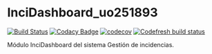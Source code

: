 # InciDashboard_uo251893


[![Build Status](https://api.travis-ci.org/wason12/InciDashboard_uo251893.svg?branch=master)](https://travis-ci.org/wason12/InciDashboard_uo251893)
[![Codacy Badge](https://api.codacy.com/project/badge/Grade/d4a7d3f508ab4416b5f6d4ef7fd0a5bc)](https://www.codacy.com/app/wason12/InciDashboard_uo251893?utm_source=github.com&amp;utm_medium=referral&amp;utm_content=wason12/InciDashboard_uo251893&amp;utm_campaign=Badge_Grade)
[![codecov](https://codecov.io/gh/wason12/InciDashboard_uo251893/branch/master/graph/badge.svg)](https://codecov.io/gh/wason12/InciDashboard_uo251893)
[![Codefresh build status]( https://g.codefresh.io/api/badges/build?repoOwner=wason12&repoName=InciDashboard_uo251893&branch=master&pipelineName=InciDashboard_uo251893&accountName=wason12&type=cf-1)]( https://g.codefresh.io/repositories/wason12/InciDashboard_uo251893/builds?filter=trigger:build;branch:master;service:5b2fbd4d8ebfe3e84f48e85c~InciDashboard_uo251893)


Módulo InciDashboard del sistema Gestión de incidencias.
